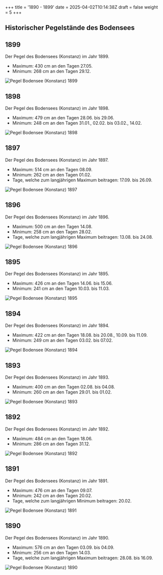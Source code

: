 +++
title = '1890 - 1899'
date = 2025-04-02T10:14:38Z
draft = false
weight = 5
+++

## Historischer Pegelstände des Bodensees

## 1899

Der Pegel des Bodensees (Konstanz) im Jahr 1899.

- Maximum: 430 cm an den Tagen 27.05.
- Minimum: 268 cm an den Tagen 29.12.

![Pegel Bodensee (Konstanz) 1899](/images/DE/graphs_historic/longterm_DE_1899.png)

## 1898

Der Pegel des Bodensees (Konstanz) im Jahr 1898.

- Maximum: 479 cm an den Tagen 28.06. bis 29.06.
- Minimum: 248 cm an den Tagen 31.01., 02.02. bis 03.02., 14.02.

![Pegel Bodensee (Konstanz) 1898](/images/DE/graphs_historic/longterm_DE_1898.png)

## 1897

Der Pegel des Bodensees (Konstanz) im Jahr 1897.

- Maximum: 514 cm an den Tagen 08.09.
- Minimum: 262 cm an den Tagen 01.02.
- Tage, welche zum langjährigen Maximum beitragen: 17.09. bis 26.09.

![Pegel Bodensee (Konstanz) 1897](/images/DE/graphs_historic/longterm_DE_1897.png)

## 1896

Der Pegel des Bodensees (Konstanz) im Jahr 1896.

- Maximum: 500 cm an den Tagen 14.08.
- Minimum: 258 cm an den Tagen 28.02.
- Tage, welche zum langjährigen Maximum beitragen: 13.08. bis 24.08.

![Pegel Bodensee (Konstanz) 1896](/images/DE/graphs_historic/longterm_DE_1896.png)

## 1895

Der Pegel des Bodensees (Konstanz) im Jahr 1895.

- Maximum: 426 cm an den Tagen 14.06. bis 15.06.
- Minimum: 241 cm an den Tagen 10.03. bis 11.03.

![Pegel Bodensee (Konstanz) 1895](/images/DE/graphs_historic/longterm_DE_1895.png)

## 1894

Der Pegel des Bodensees (Konstanz) im Jahr 1894.

- Maximum: 422 cm an den Tagen 18.08. bis 20.08., 10.09. bis 11.09.
- Minimum: 249 cm an den Tagen 03.02. bis 07.02.

![Pegel Bodensee (Konstanz) 1894](/images/DE/graphs_historic/longterm_DE_1894.png)

## 1893

Der Pegel des Bodensees (Konstanz) im Jahr 1893.

- Maximum: 400 cm an den Tagen 02.08. bis 04.08.
- Minimum: 260 cm an den Tagen 29.01. bis 01.02.

![Pegel Bodensee (Konstanz) 1893](/images/DE/graphs_historic/longterm_DE_1893.png)

## 1892

Der Pegel des Bodensees (Konstanz) im Jahr 1892.

- Maximum: 484 cm an den Tagen 18.06.
- Minimum: 286 cm an den Tagen 31.12.

![Pegel Bodensee (Konstanz) 1892](/images/DE/graphs_historic/longterm_DE_1892.png)

## 1891

Der Pegel des Bodensees (Konstanz) im Jahr 1891.

- Maximum: 476 cm an den Tagen 09.07.
- Minimum: 242 cm an den Tagen 20.02.
- Tage, welche zum langjährigen Minimum beitragen: 20.02.

![Pegel Bodensee (Konstanz) 1891](/images/DE/graphs_historic/longterm_DE_1891.png)

## 1890

Der Pegel des Bodensees (Konstanz) im Jahr 1890.

- Maximum: 576 cm an den Tagen 03.09. bis 04.09.
- Minimum: 256 cm an den Tagen 14.03.
- Tage, welche zum langjährigen Maximum beitragen: 28.08. bis 16.09.

![Pegel Bodensee (Konstanz) 1890](/images/DE/graphs_historic/longterm_DE_1890.png)

